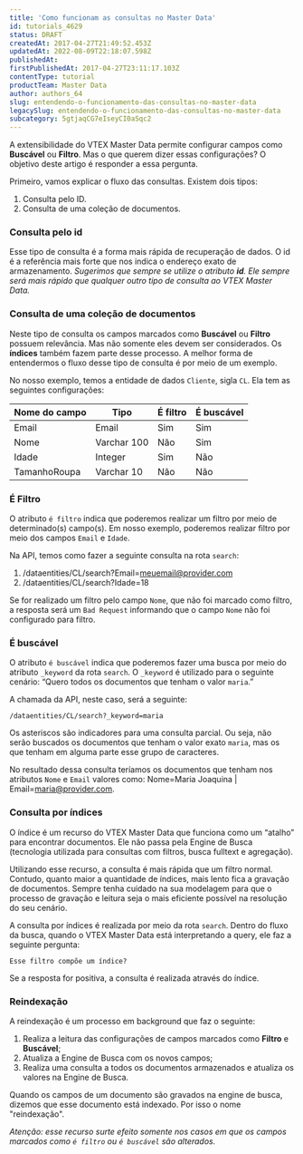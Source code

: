 ```yaml
---
title: 'Como funcionam as consultas no Master Data'
id: tutorials_4629
status: DRAFT
createdAt: 2017-04-27T21:49:52.453Z
updatedAt: 2022-08-09T22:18:07.598Z
publishedAt: 
firstPublishedAt: 2017-04-27T23:11:17.103Z
contentType: tutorial
productTeam: Master Data
author: authors_64
slug: entendendo-o-funcionamento-das-consultas-no-master-data
legacySlug: entendendo-o-funcionamento-das-consultas-no-master-data
subcategory: 5gtjaqCG7eIseyCI0aSqc2
---
```


A extensibilidade do VTEX Master Data permite configurar campos como **Buscável** ou **Filtro**. Mas o que querem dizer essas configurações? O objetivo deste artigo é responder a essa pergunta.

Primeiro, vamos explicar o fluxo das consultas. Existem dois tipos:

1. Consulta pelo ID.
2. Consulta de uma coleção de documentos.

### Consulta pelo id

Esse tipo de consulta é a forma mais rápida de recuperação de dados. O id é a referência mais forte que nos indica o endereço exato de armazenamento.
_Sugerimos que sempre se utilize o atributo **id**. Ele sempre será mais rápido que qualquer outro tipo de consulta ao VTEX Master Data._

### Consulta de uma coleção de documentos

Neste tipo de consulta os campos marcados como **Buscável** ou **Filtro** possuem relevância. Mas não somente eles devem ser considerados. Os **índices** também fazem parte desse processo. A melhor forma de entendermos o fluxo desse tipo de consulta é por meio de um exemplo.

No nosso exemplo, temos a entidade de dados `Cliente`, sigla `CL`. Ela tem as seguintes configurações:

| Nome do campo     | Tipo     | É filtro     | É buscável     |
| ---------- | ---------- | ---------- | ---------- |
| Email       | Email       | Sim       | Sim       |
| Nome       | Varchar 100       | Não       | Sim       |
| Idade       | Integer       | Sim       | Não       |
| TamanhoRoupa       | Varchar 10       | Não       | Não       |

### É Filtro

O atributo `é filtro` indica que poderemos realizar um filtro por meio de determinado(s) campo(s). Em nosso exemplo, poderemos realizar filtro por meio dos campos `Email` e `Idade`.

Na API, temos como fazer a seguinte consulta na rota `search`:

1. /dataentities/CL/search?Email=meuemail@provider.com
2. /dataentities/CL/search?Idade=18

Se for realizado um filtro pelo campo `Nome`, que não foi marcado como filtro, a resposta será um `Bad Request` informando que o campo `Nome` não foi configurado para filtro.

### É buscável

O atributo `é buscável` indica que poderemos fazer uma busca por meio do atributo `_keyword` da rota `search`. O `_keyword` é utilizado para o seguinte cenário: &#8220;Quero todos os documentos que tenham o valor `maria`.&#8221;

A chamada da API, neste caso, será a seguinte:

`/dataentities/CL/search?_keyword=maria`

Os asteriscos são indicadores para uma consulta parcial. Ou seja, não serão buscados os documentos que tenham o valor exato `maria`, mas os que tenham em alguma parte esse grupo de caracteres.

No resultado dessa consulta teríamos os documentos que tenham nos atributos `Nome` e `Email` valores como: Nome=Maria Joaquina | Email=maria@provider.com.

### Consulta por índices

O índice é um recurso do VTEX Master Data que funciona como um &#8220;atalho&#8221; para encontrar documentos. Ele não passa pela Engine de Busca (tecnologia utilizada para consultas com filtros, busca fulltext e agregação).

Utilizando esse recurso, a consulta é mais rápida que um filtro normal. Contudo, quanto maior a quantidade de índices, mais lento fica a gravação de documentos. Sempre tenha cuidado na sua modelagem para que o processo de gravação e leitura seja o mais eficiente possível na resolução do seu cenário.

A consulta por índices é realizada por meio da rota `search`. Dentro do fluxo da busca, quando o VTEX Master Data está interpretando a query, ele faz a seguinte pergunta:

`Esse filtro compõe um índice?`

Se a resposta for positiva, a consulta é realizada através do índice.

### Reindexação

A reindexação é um processo em background que faz o seguinte:

1. Realiza a leitura das configurações de campos marcados como **Filtro** e **Buscável**;
2. Atualiza a Engine de Busca com os novos campos;
3. Realiza uma consulta a todos os documentos armazenados e atualiza os valores na Engine de Busca.

Quando os campos de um documento são gravados na engine de busca, dizemos que esse documento está indexado. Por isso o nome "reindexação".

_Atenção: esse recurso surte efeito somente nos casos em que os campos marcados como `é filtro` ou `é buscável` são alterados._
